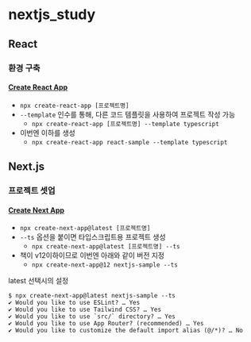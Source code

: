 # nextjs_study

## React

### 환경 구축

#### [Create React App](https://create-react-app.dev/)

- `npx create-react-app [프로젝트명]`
- `--template` 인수를 통해, 다른 코드 템플릿을 사용하여 프로젝트 작성 가능
  - `npx create-react-app [프로젝트명] --template typescript`
- 이번엔 이하를 생성
  - `npx create-react-app react-sample --template typescript`

## Next.js

### 프로젝트 셋업

#### [Create Next App](https://github.com/vercel/next.js/tree/canary/packages/create-next-app)

- `npx create-next-app@latest [프로젝트명]`
- `--ts` 옵션을 붙이면 타입스크립트용 프로젝트 생성
  - `npx create-next-app@latest [프로젝트명] --ts`
- 책이 v12이하이므로 이번엔 아래와 같이 버전 지정
  - `npx create-next-app@12 nextjs-sample --ts`

latest 선택시의 설정

```text
$ npx create-next-app@latest nextjs-sample --ts
✔ Would you like to use ESLint? … Yes
✔ Would you like to use Tailwind CSS? … Yes
✔ Would you like to use `src/` directory? … Yes
✔ Would you like to use App Router? (recommended) … Yes
✔ Would you like to customize the default import alias (@/*)? … No
```
